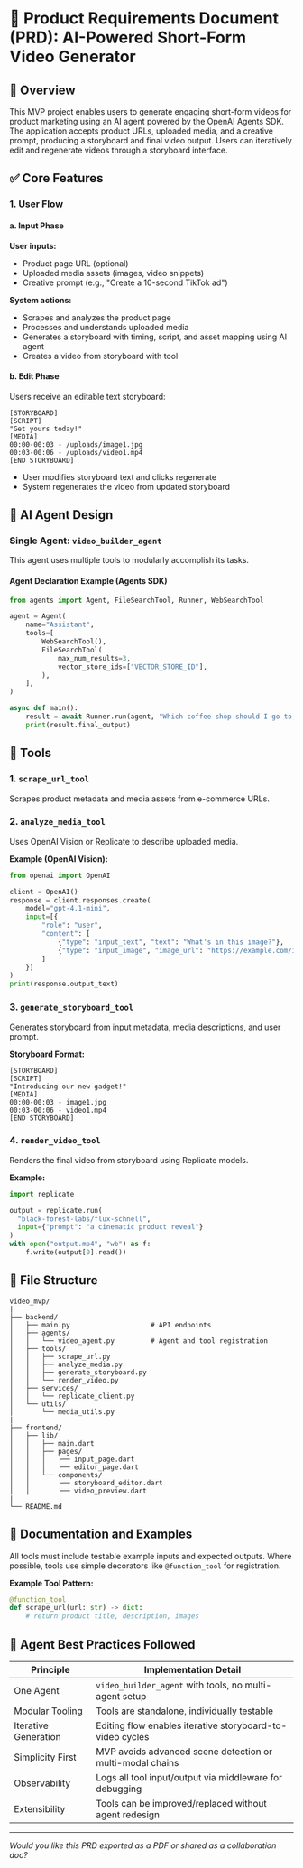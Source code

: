 # 📍 Product Requirements Document (PRD): AI-Powered Short-Form Video Generator

## 🌟 Overview

This MVP project enables users to generate engaging short-form videos for product marketing using an AI agent powered by the OpenAI Agents SDK. The application accepts product URLs, uploaded media, and a creative prompt, producing a storyboard and final video output. Users can iteratively edit and regenerate videos through a storyboard interface.

## ✅ Core Features

### 1. User Flow

#### a. Input Phase

**User inputs:**
- Product page URL (optional)
- Uploaded media assets (images, video snippets)
- Creative prompt (e.g., "Create a 10-second TikTok ad")

**System actions:**
- Scrapes and analyzes the product page
- Processes and understands uploaded media
- Generates a storyboard with timing, script, and asset mapping using AI agent
- Creates a video from storyboard with tool

#### b. Edit Phase

Users receive an editable text storyboard:

```
[STORYBOARD]
[SCRIPT]
"Get yours today!"
[MEDIA]
00:00-00:03 - /uploads/image1.jpg
00:03-00:06 - /uploads/video1.mp4
[END STORYBOARD]
```

- User modifies storyboard text and clicks regenerate
- System regenerates the video from updated storyboard

## 🧐 AI Agent Design

### Single Agent: `video_builder_agent`

This agent uses multiple tools to modularly accomplish its tasks.

#### Agent Declaration Example (Agents SDK)

```python
from agents import Agent, FileSearchTool, Runner, WebSearchTool

agent = Agent(
    name="Assistant",
    tools=[
        WebSearchTool(),
        FileSearchTool(
            max_num_results=3,
            vector_store_ids=["VECTOR_STORE_ID"],
        ),
    ],
)

async def main():
    result = await Runner.run(agent, "Which coffee shop should I go to, taking into account my preferences and the weather today in SF?")
    print(result.final_output)
```

## 🔧 Tools

### 1. `scrape_url_tool`

Scrapes product metadata and media assets from e-commerce URLs.

### 2. `analyze_media_tool`

Uses OpenAI Vision or Replicate to describe uploaded media.

**Example (OpenAI Vision):**

```python
from openai import OpenAI

client = OpenAI()
response = client.responses.create(
    model="gpt-4.1-mini",
    input=[{
        "role": "user",
        "content": [
            {"type": "input_text", "text": "What's in this image?"},
            {"type": "input_image", "image_url": "https://example.com/image.jpg"}
        ]
    }]
)
print(response.output_text)
```

### 3. `generate_storyboard_tool`

Generates storyboard from input metadata, media descriptions, and user prompt.

**Storyboard Format:**

```
[STORYBOARD]
[SCRIPT]
"Introducing our new gadget!"
[MEDIA]
00:00-00:03 - image1.jpg
00:03-00:06 - video1.mp4
[END STORYBOARD]
```

### 4. `render_video_tool`

Renders the final video from storyboard using Replicate models.

**Example:**

```python
import replicate

output = replicate.run(
  "black-forest-labs/flux-schnell",
  input={"prompt": "a cinematic product reveal"}
)
with open("output.mp4", "wb") as f:
    f.write(output[0].read())
```

## 📁 File Structure

```
video_mvp/
|
├── backend/
│   ├── main.py                    # API endpoints
│   ├── agents/
│   │   └── video_agent.py         # Agent and tool registration
│   ├── tools/
│   │   ├── scrape_url.py
│   │   ├── analyze_media.py
│   │   ├── generate_storyboard.py
│   │   └── render_video.py
│   ├── services/
│   │   └── replicate_client.py
│   └── utils/
│       └── media_utils.py
|
├── frontend/
│   ├── lib/
│   │   ├── main.dart
│   │   ├── pages/
│   │   │   ├── input_page.dart
│   │   │   └── editor_page.dart
│   │   └── components/
│   │       ├── storyboard_editor.dart
│   │       └── video_preview.dart
|
└── README.md
```

## 📗 Documentation and Examples

All tools must include testable example inputs and expected outputs. Where possible, tools use simple decorators like `@function_tool` for registration.

**Example Tool Pattern:**

```python
@function_tool
def scrape_url(url: str) -> dict:
    # return product title, description, images
```

## 🚀 Agent Best Practices Followed

| Principle            | Implementation Detail                                     |
| -------------------- | --------------------------------------------------------- |
| One Agent            | `video_builder_agent` with tools, no multi-agent setup    |
| Modular Tooling      | Tools are standalone, individually testable               |
| Iterative Generation | Editing flow enables iterative storyboard-to-video cycles |
| Simplicity First     | MVP avoids advanced scene detection or multi-modal chains |
| Observability        | Logs all tool input/output via middleware for debugging   |
| Extensibility        | Tools can be improved/replaced without agent redesign     |

---

*Would you like this PRD exported as a PDF or shared as a collaboration doc?*